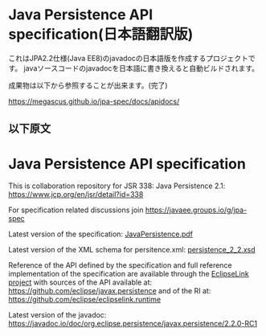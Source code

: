 # Java Persistence API specification(日本語翻訳版)

これはJPA2.2仕様(Java EE8)のjavadocの日本語版を作成するプロジェクトです。
javaソースコードのjavadocを日本語に書き換えると自動ビルドされます。

成果物は以下から参照することが出来ます。(完了)

https://megascus.github.io/jpa-spec/docs/apidocs/



以下原文
----
# Java Persistence API specification

This is collaboration repository for JSR 338: Java Persistence 2.1: https://www.jcp.org/en/jsr/detail?id=338

For specification related discussions join https://javaee.groups.io/g/jpa-spec

Latest version of the specification: [JavaPersistence.pdf](jsr338-MR/JavaPersistence.pdf)

Latest version of the XML schema for persitence.xml: [persistence_2_2.xsd](jsr338-MR/persistence_2_2.xsd)

Reference of the API defined by the specification and full reference implementation of the specification are available
through the [EclipseLink project](eclipselink.org) with sources of the API available at: https://github.com/eclipse/javax.persistence
and of the RI at: https://github.com/eclipse/eclipselink.runtime

Latest version of the javadoc: https://javadoc.io/doc/org.eclipse.persistence/javax.persistence/2.2.0-RC1

